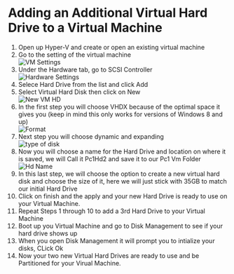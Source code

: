 # Adding an Additional Virtual Hard Drive to a Virtual Machine

1. Open up Hyper-V and create or open an existing virtual machine
2. Go to the setting of the virtual machine<br/>![VM Settings](https://github.com/user-attachments/assets/6d3dfd6c-1f7f-4f9a-8689-e637cdfb0b87)
3. Under the Hardware tab, go to SCSI Controller<br/>![Hardware Settings](https://github.com/user-attachments/assets/3ea902e0-d0bb-455e-b39a-b03b8c94a965)
4. Selece Hard Drive from the list and click Add
5. Select Virtual Hard Disk then click on New<br/>![New VM HD](https://github.com/user-attachments/assets/4d903b90-e26b-4ebb-bfc8-5d8b2231a075)
6. In the first step you will choose VHDX because of the optimal space it gives you (keep in mind this only works for versions of Windows 8 and up)<br/>![Format](https://github.com/user-attachments/assets/be2ce7eb-1051-40f5-abc4-f7de86587ea8)
7. Next step you will choose dynamic and expanding<br/>![type of disk](https://github.com/user-attachments/assets/a2f54db0-aa87-4b2d-8a6e-daffa14f3633)
8. Now you will choose a name for the Hard Drive and location on where it is saved, we will Call it Pc1Hd2 and save it to our Pc1 Vm Folder<br/>![Hd Name](https://github.com/user-attachments/assets/18de80f2-0ba7-43a5-91c3-4a8196ebc12d)
9. In this last step, we will choose the option to create a new virtual hard disk and choose the size of it, here we will just stick with 35GB to match our initial Hard Drive
10. Click on finish and the apply and your new Hard Drive is ready to use on your Virtual Machine.
11. Repeat Steps 1 through 10 to add a 3rd Hard Drive to your Virtual Machine
12. Boot up you Virtual Machine and go to Disk Management to see if your hard drive shows up
13. When you open Disk Management it will prompt you to intialize your disks, CLick Ok
14. Now your two new Virtual Hard Drives are ready to use and be Partitioned for your Virual Machine.   

